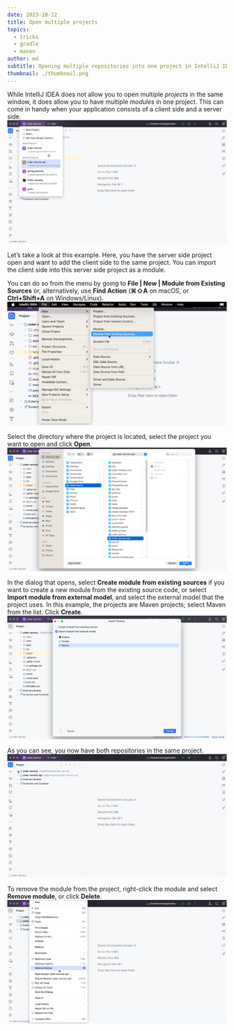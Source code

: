 ```yaml
---
date: 2023-10-12
title: Open multiple projects
topics:
  - tricks
  - gradle
  - maven
author: md
subtitle: Opening multiple repositories into one project in IntelliJ IDEA
thumbnail: ./thumbnail.png
---
```


While IntelliJ IDEA does not allow you to open multiple _projects_ in the same window, it does allow you to have multiple _modules_ in one project. This can come in handy when your application consists of a client side and a server side.
![Client and Server projects](client-server.png)

Let’s take a look at this example. Here, you have the server side project open and want to add the client side to the same project. You can import the client side into this server side project as a module.

You can do so from the menu by going to **File | New | Module from Existing Sources** or, alternatively, use **Find Action** (**⌘⇧A** on macOS, or **Ctrl+Shift+A** on Windows/Linux).
![Module from Existing Sources](module-from-existing-sources.png)

Select the directory where the project is located, select the project you want to open and click **Open**.
![Open project](open-project.png)

In the dialog that opens, select **Create module from existing sources** if you want to create a new module from the existing source code, or select **Import module from external model**, and select the external model that the project uses. In this example, the projects are Maven projects; select Maven from the list. Click **Create**.
![Import project from external model](import-module.png)

As you can see, you now have both repositories in the same project.
![Both modules in project](modules.png)

To remove the module from the project, right-click the module and select **Remove module**, or click **Delete**.
![Remove module](remove-module.png)
